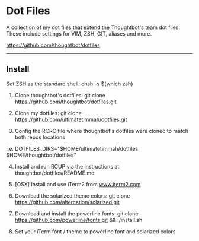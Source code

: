 # Dot Files

A collection of my dot files that extend the Thoughtbot's team dot files.  These
include settings for VIM, ZSH, GIT, aliases and more.

https://github.com/thoughtbot/dotfiles

---

## Install

Set ZSH as the standard shell: chsh -s $(which zsh)

1. Clone thoughtbot's dotfiles: git clone https://github.com/thoughtbot/dotfiles.git

2. Clone my dotfiles: git clone https://github.com/ultimatetimmah/dotfiles.git

3. Config the RCRC file where thoughtbot's dotfiles were cloned to match both repos locations

  i.e. DOTFILES_DIRS="$HOME/ultimatetimmah/dotfiles $HOME/thoughtbot/dotfiles"

4. Install and run RCUP via the instructions at thoughtbot/dotfiles/README.md

5. [OSX] Install and use iTerm2 from www.iterm2.com

6. Download the solarized theme colors: git clone https://github.com/altercation/solarized.git

7. Download and install the powerline fonts: git clone https://github.com/powerline/fonts.git && ./install.sh

8. Set your iTerm font / theme to powerline font and solarized colors

